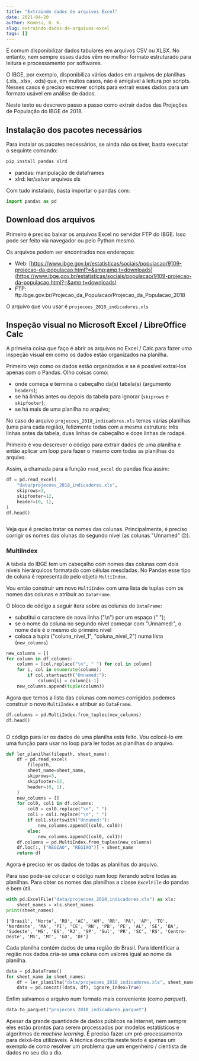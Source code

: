 ```yaml
---
title: "Extraindo dados de arquivos Excel"
date: 2021-04-20
author: Komesu, D. K.
slug: extraindo-dados-de-arquivos-excel
tags: []
---
```


É comum disponibilizar dados tabulares em arquivos CSV ou XLSX. No entanto, nem sempre esses dados vêm no melhor formato estruturado para leitura e processamento por softwares.

O IBGE, por exemplo, disponibiliza vários dados em arquivos de planilhas (.xls, .xlsx, .ods) que, em muitos casos, não é amigável à leitura por scripts. Nesses casos é preciso escrever scripts para extrair esses dados para um formato usável em análise de dados.

Neste texto eu descrevo passo a passo como extrair dados das Projeções de População do IBGE de 2018.

<!--more-->

## Instalação dos pacotes necessários

Para instalar os pacotes necessários, se ainda não os tiver, basta executar o sequinte comando:

```sh
pip install pandas xlrd
```

- pandas: manipulação de dataframes
- xlrd: ler/salvar arquivos xls

Com tudo instalado, basta importar o pandas com:

```python
import pandas as pd
```

## Download dos arquivos

Primeiro é preciso baixar os arquivos Excel no servidor FTP do IBGE. Isso pode ser feito via navegador ou pelo Python mesmo.

Os arquivos podem ser encontrados nos endereços:

- Web: [https://www.ibge.gov.br/estatisticas/sociais/populacao/9109-projecao-da-populacao.html?=&amp;amp;t=downloads](https://www.ibge.gov.br/estatisticas/sociais/populacao/9109-projecao-da-populacao.html?=&amp;t=downloads)
- FTP: ftp.ibge.gov.br/Projecao_da_Populacao/Projecao_da_Populacao_2018

O arquivo que vou usar é `projecoes_2018_indicadores.xls`

## Inspeção visual no Microsoft Excel / LibreOffice Calc

A primeira coisa que faço é abrir os arquivos no Excel / Calc para fazer uma inspeção visual em como os dados estão organizados na planilha.

Primeiro vejo como os dados estão organizados e se é possível extraí-los apenas com o Pandas. Olho coisas como:

- onde começa e termina o cabeçalho da(s) tabela(s) (argumento `headers`);
- se há linhas antes ou depois da tabela para ignorar (`skiprows` e `skipfooter`);
- se há mais de uma planilha no arquivo;

No caso do arquivo `projecoes_2018_indicadores.xls` temos várias planilhas (uma para cada região), felizmente todas com a mesma estrutura: três linhas antes da tabela, duas linhas de cabeçalho e doze linhas de rodapé.

Primeiro é vou descrever o código para extrair dados de uma planilha e então aplicar um loop para fazer o mesmo com todas as planilhas do arquivo.

Assim, a chamada para a função `read_excel` do pandas fica assim:

```python
df = pd.read_excel(
    "data/projecoes_2018_indicadores.xls",
    skiprows=3,
    skipfooter=12,
    header=(0, 1),
)
df.head()
```

<figure class="size-large"><img src="https://dkko.me/wp-content/uploads/2021/11/fig1-1-1024x193.png" alt=""/></figure>

Veja que é preciso tratar os nomes das colunas. Principalmente, é preciso corrigir os nomes das olunas do segundo nível (as colunas "Unnamed" 😣).

### MultiIndex

A tabela do IBGE tem um cabeçalho com nomes das colunas com dois níveis hierárquicos formatado com células mescladas. No Pandas esse tipo de coluna é representado pelo objeto `MultiIndex`.

Vou então construir um novo `MultiIndex` com uma lista de tuplas com os nomes das colunas e atribuir ao `DataFrame`.

O bloco de código a seguir itera sobre as colunas do `DataFrame`:

- substitui o caractere de nova linha ("\n") por um espaço (" ");
- se o nome da coluna no segundo nível começar com "Unnamed:", o nome dele é o mesmo do primeiro nível
- coloca a tupla ("coluna_nivel_1", "coluna_nivel_2") numa lista (`new_columns`)

```python
new_columns = []
for column in df.columns:
    column = [col.replace("\n", " ") for col in column]
    for i, col in enumerate(column):
        if col.startswith("Unnamed:"):
            column[i] = column[i-1]
    new_columns.append(tuple(column))
```

Agora que temos a lista das colunas com nomes corrigidos podemos construir o novo `MultiIndex` e atribuir ao `DataFrame`.

```python
df.columns = pd.MultiIndex.from_tuples(new_columns)
df.head()
```

<figure class="size-large"><img src="https://dkko.me/wp-content/uploads/2021/11/fig2-1-1024x192.png" alt=""/></figure>

O código para ler os dados de uma planilha está feito. Vou colocá-lo em uma função para usar no loop para ler todas as planilhas do arquivo.

```python
def ler_planilha(filepath, sheet_name):
    df = pd.read_excel(
        filepath,
        sheet_name=sheet_name,
        skiprows=3,
        skipfooter=12,
        header=(0, 1),
    )
    new_columns = []
    for col0, col1 in df.columns:
        col0 = col0.replace("\n", " ")
        col1 = col1.replace("\n", " ")
        if col1.startswith("Unnamed:"):
            new_columns.append((col0, col0))
        else:
            new_columns.append((col0, col1))
    df.columns = pd.MultiIndex.from_tuples(new_columns)
    df.loc[:, ("REGIAO", "REGIAO")] = sheet_name
    return df
```

Agora é preciso ler os dados de todas as planilhas do arquivo.

Para isso pode-se colocar o código num loop iterando sobre todas as planilhas. Para obter os nomes das planilhas a classe `ExcelFile` do pandas é bem útil.

```python
with pd.ExcelFile("data/projecoes_2018_indicadores.xls") as xls:
    sheet_names = xls.sheet_names
print(sheet_names)
```

```
['Brasil', 'Norte', 'RO', 'AC', 'AM', 'RR', 'PA', 'AP', 'TO', 'Nordeste', 'MA', 'PI', 'CE', 'RN', 'PB', 'PE', 'AL', 'SE', 'BA', 'Sudeste', 'MG', 'ES', 'RJ', 'SP', 'Sul', 'PR', 'SC', 'RS', 'Centro-Oeste', 'MS', 'MT', 'GO', 'DF']
```

Cada planilha contém dados de uma região do Brasil. Para identificar a região nos dados cria-se uma coluna com valores igual ao nome da planilha.

```python
data = pd.DataFrame()
for sheet_name in sheet_names:
    df = ler_planilha("data/projecoes_2018_indicadores.xls", sheet_name)
    data = pd.concat((data, df), ignore_index=True)
```

Enfim salvamos o arquivo num formato mais conveniente (como *parquet*).

```python
data.to_parquet("projecoes_2018_indicadores.parquet")
```

Apesar da grande quantidade de dados públicos na Internet, nem sempre eles estão prontos para serem processados por modelos estatísticos e algoritmos de *machine learning*. É preciso fazer um pré-processamento para deixá-los utilizáveis. A técnica descrita neste texto é apenas um exemplo de como resolver um problema que um engenheiro / cientista de dados no seu dia a dia.
